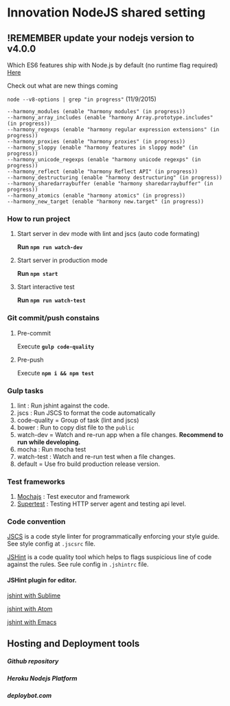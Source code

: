 # Innovation NodeJS shared setting

## !REMEMBER update your nodejs version to v4.0.0

Which ES6 features ship with Node.js by default (no runtime flag required)
[Here](https://nodejs.org/en/docs/es6/)

Check out what are new things coming

`node --v8-options | grep "in progress"` (11/9/2015)

  	--harmony_modules (enable "harmony modules" (in progress))
  	--harmony_array_includes (enable "harmony Array.prototype.includes" (in progress))
  	--harmony_regexps (enable "harmony regular expression extensions" (in progress))
  	--harmony_proxies (enable "harmony proxies" (in progress))
  	--harmony_sloppy (enable "harmony features in sloppy mode" (in progress))
  	--harmony_unicode_regexps (enable "harmony unicode regexps" (in progress))
  	--harmony_reflect (enable "harmony Reflect API" (in progress))
  	--harmony_destructuring (enable "harmony destructuring" (in progress))
  	--harmony_sharedarraybuffer (enable "harmony sharedarraybuffer" (in progress))
  	--harmony_atomics (enable "harmony atomics" (in progress))
  	--harmony_new_target (enable "harmony new.target" (in progress))

### How to run project

1. Start server in dev mode with lint and jscs (auto code formating)

    **Run `npm run watch-dev`**
    
2. Start server in production mode

    **Run `npm start`**

3. Start interactive test

    **Run `npm run watch-test`**

### Git commit/push constains

1. Pre-commit

	Execute **`gulp code-quality`**

2. Pre-push

	Execute **`npm i && npm test`**

### Gulp tasks
1. lint : Run jshint against the code.
2. jscs : Run JSCS to format the code automatically
3. code-quality = Group of task (lint and jscs)
4. bower : Run to copy dist file to the `public`
5. watch-dev = Watch and re-run app when a file changes. **Recommend to run while developing.**
7. mocha : Run mocha test
8. watch-test : Watch and re-run test when a file changes.
6. default = Use fro build production release version.

### Test frameworks

1. [Mochajs](https://mochajs.org/) : Test executor and framework
2. [Supertest](https://github.com/visionmedia/supertest) : Testing HTTP server agent and testing api level.


### Code convention

[JSCS](http://jscs.info/) is a code style linter for programmatically enforcing your style guide. See style config at `.jscsrc` file.

[JSHint](http://jshint.com/docs/) is a code quality tool which helps to flags suspicious line of code against the rules. See rule config in `.jshintrc` file.

#### JSHint plugin for editor.
[jshint with Sublime](https://github.com/Kronuz/SublimeLinter)

[jshint with Atom](https://github.com/AtomLinter/linter-jshint)

[jshint with Emacs](https://github.com/daleharvey/jshint-mode)


## Hosting and Deployment tools

##### Github repository

##### Heroku Nodejs Platform

##### deploybot.com
